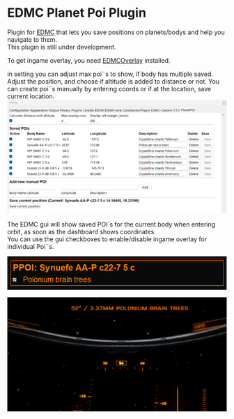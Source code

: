 # EDMC Planet Poi Plugin

Plugin for [EDMC](https://github.com/EDCD/EDMarketConnector) that lets you save positions on planets/bodys and help you navigate to them.  
This plugin is still under development.  

To get ingame overlay, you need [EDMCOverlay](https://github.com/inorton/EDMCOverlay) installed.  
  
in setting you can adjust max poi¨s to show, if body has multiple saved. Adjust the position, and choose if altitude is added to distance or not.
You can create poi¨s manually by entering coords or if at the location, save current location.   
![Screenshot](images/EDMC_Settings.png)  

The EDMC gui will show saved POI´s for the current body when entering orbit, as soon as the dashboard shows coordinates.  
You can use the gui checkboxes to enable/disable ingame overlay for individual Poi¨s.   

![Screenshot](images/EDMC_Gui.png)

![Screenshot](images/overlay.png)
